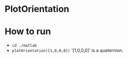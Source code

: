 # PlotOrientation

# How to run

- `cd ./matlab`
- `plotOrientation([1,0,0,0])`  '[1,0,0,0]' is a quaternion.
